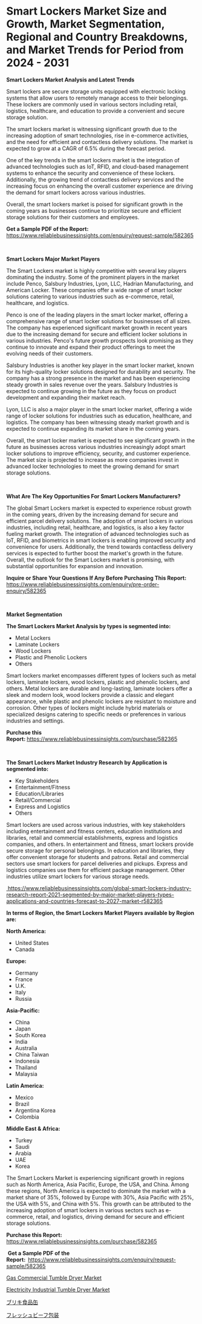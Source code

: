 <p><h1>Smart Lockers Market Size and Growth, Market Segmentation, Regional and Country Breakdowns, and Market Trends for Period from 2024 -  2031</h1></p><p><strong>Smart Lockers Market Analysis and Latest Trends</strong></p>
<p><p>Smart lockers are secure storage units equipped with electronic locking systems that allow users to remotely manage access to their belongings. These lockers are commonly used in various sectors including retail, logistics, healthcare, and education to provide a convenient and secure storage solution.</p><p>The smart lockers market is witnessing significant growth due to the increasing adoption of smart technologies, rise in e-commerce activities, and the need for efficient and contactless delivery solutions. The market is expected to grow at a CAGR of 6.5% during the forecast period.</p><p>One of the key trends in the smart lockers market is the integration of advanced technologies such as IoT, RFID, and cloud-based management systems to enhance the security and convenience of these lockers. Additionally, the growing trend of contactless delivery services and the increasing focus on enhancing the overall customer experience are driving the demand for smart lockers across various industries.</p><p>Overall, the smart lockers market is poised for significant growth in the coming years as businesses continue to prioritize secure and efficient storage solutions for their customers and employees.</p></p>
<p><strong>Get a Sample PDF of the Report:&nbsp;</strong> <a href="https://www.reliablebusinessinsights.com/enquiry/request-sample/582365">https://www.reliablebusinessinsights.com/enquiry/request-sample/582365</a></p>
<p>&nbsp;</p>
<p><strong>Smart Lockers Major Market Players</strong></p>
<p><p>The Smart Lockers market is highly competitive with several key players dominating the industry. Some of the prominent players in the market include Penco, Salsbury Industries, Lyon, LLC, Hadrian Manufacturing, and American Locker. These companies offer a wide range of smart locker solutions catering to various industries such as e-commerce, retail, healthcare, and logistics.</p><p>Penco is one of the leading players in the smart locker market, offering a comprehensive range of smart locker solutions for businesses of all sizes. The company has experienced significant market growth in recent years due to the increasing demand for secure and efficient locker solutions in various industries. Penco's future growth prospects look promising as they continue to innovate and expand their product offerings to meet the evolving needs of their customers.</p><p>Salsbury Industries is another key player in the smart locker market, known for its high-quality locker solutions designed for durability and security. The company has a strong presence in the market and has been experiencing steady growth in sales revenue over the years. Salsbury Industries is expected to continue growing in the future as they focus on product development and expanding their market reach.</p><p>Lyon, LLC is also a major player in the smart locker market, offering a wide range of locker solutions for industries such as education, healthcare, and logistics. The company has been witnessing steady market growth and is expected to continue expanding its market share in the coming years.</p><p>Overall, the smart locker market is expected to see significant growth in the future as businesses across various industries increasingly adopt smart locker solutions to improve efficiency, security, and customer experience. The market size is projected to increase as more companies invest in advanced locker technologies to meet the growing demand for smart storage solutions.</p></p>
<p>&nbsp;</p>
<p><strong>What Are The Key Opportunities For Smart Lockers Manufacturers?</strong></p>
<p><p>The global Smart Lockers market is expected to experience robust growth in the coming years, driven by the increasing demand for secure and efficient parcel delivery solutions. The adoption of smart lockers in various industries, including retail, healthcare, and logistics, is also a key factor fueling market growth. The integration of advanced technologies such as IoT, RFID, and biometrics in smart lockers is enabling improved security and convenience for users. Additionally, the trend towards contactless delivery services is expected to further boost the market's growth in the future. Overall, the outlook for the Smart Lockers market is promising, with substantial opportunities for expansion and innovation.</p></p>
<p><strong>Inquire or Share Your Questions If Any Before Purchasing This Report:</strong> <a href="https://www.reliablebusinessinsights.com/enquiry/pre-order-enquiry/582365">https://www.reliablebusinessinsights.com/enquiry/pre-order-enquiry/582365</a></p>
<p>&nbsp;</p>
<p><strong>Market Segmentation</strong></p>
<p><strong>The Smart Lockers Market Analysis by types is segmented into:</strong></p>
<p><ul><li>Metal Lockers</li><li>Laminate Lockers</li><li>Wood Lockers</li><li>Plastic and Phenolic Lockers</li><li>Others</li></ul></p>
<p><p>Smart lockers market encompasses different types of lockers such as metal lockers, laminate lockers, wood lockers, plastic and phenolic lockers, and others. Metal lockers are durable and long-lasting, laminate lockers offer a sleek and modern look, wood lockers provide a classic and elegant appearance, while plastic and phenolic lockers are resistant to moisture and corrosion. Other types of lockers might include hybrid materials or specialized designs catering to specific needs or preferences in various industries and settings.</p></p>
<p><strong>Purchase this Report:&nbsp;</strong><a href="https://www.reliablebusinessinsights.com/purchase/582365">https://www.reliablebusinessinsights.com/purchase/582365</a></p>
<p>&nbsp;</p>
<p><strong>The Smart Lockers Market Industry Research by Application is segmented into:</strong></p>
<p><ul><li>Key Stakeholders</li><li>Entertainment/Fitness</li><li>Education/Libraries</li><li>Retail/Commercial</li><li>Express and Logistics</li><li>Others</li></ul></p>
<p><p>Smart lockers are used across various industries, with key stakeholders including entertainment and fitness centers, education institutions and libraries, retail and commercial establishments, express and logistics companies, and others. In entertainment and fitness, smart lockers provide secure storage for personal belongings. In education and libraries, they offer convenient storage for students and patrons. Retail and commercial sectors use smart lockers for parcel deliveries and pickups. Express and logistics companies use them for efficient package management. Other industries utilize smart lockers for various storage needs.</p></p>
<p><a href="https://www.reliablebusinessinsights.com/global-smart-lockers-industry-research-report-2021-segmented-by-major-market-players-types-applications-and-countries-forecast-to-2027-market-r582365">&nbsp;https://www.reliablebusinessinsights.com/global-smart-lockers-industry-research-report-2021-segmented-by-major-market-players-types-applications-and-countries-forecast-to-2027-market-r582365</a></p>
<p><strong>In terms of Region, the Smart Lockers Market Players available by Region are:</strong></p>
<p>
    <p> <strong> North America: </strong>
        <ul>
            <li>United States</li>
            <li>Canada</li>
        </ul>
        </p> 
    <p> <strong> Europe: </strong>
        <ul>
            <li>Germany</li>
            <li>France</li>
            <li>U.K.</li>
            <li>Italy</li>
            <li>Russia</li>
        </ul>
        </p> 
    <p> <strong> Asia-Pacific: </strong>
        <ul>
            <li>China</li>
            <li>Japan</li>
            <li>South Korea</li>
            <li>India</li>
            <li>Australia</li>
            <li>China Taiwan</li>
            <li>Indonesia</li>
            <li>Thailand</li>
            <li>Malaysia</li>
        </ul>
        </p> 
    <p> <strong> Latin America: </strong>
        <ul>
            <li>Mexico</li>
            <li>Brazil</li>
            <li>Argentina Korea</li>
            <li>Colombia</li>
        </ul>
        </p> 
    <p> <strong> Middle East & Africa: </strong>
        <ul>
            <li>Turkey</li>
            <li>Saudi</li>
            <li>Arabia</li>
            <li>UAE</li>
            <li>Korea</li>
        </ul>
    </p>
    </p>
<p><p>The Smart Lockers Market is experiencing significant growth in regions such as North America, Asia Pacific, Europe, the USA, and China. Among these regions, North America is expected to dominate the market with a market share of 35%, followed by Europe with 30%, Asia Pacific with 25%, the USA with 5%, and China with 5%. This growth can be attributed to the increasing adoption of smart lockers in various sectors such as e-commerce, retail, and logistics, driving demand for secure and efficient storage solutions.</p></p>
<p><strong>Purchase this Report: </strong><a href="https://www.reliablebusinessinsights.com/purchase/582365">https://www.reliablebusinessinsights.com/purchase/582365</a></p>
<p>&nbsp;<strong>Get a Sample PDF of the Report:&nbsp;&nbsp;</strong><a href="https://www.reliablebusinessinsights.com/enquiry/request-sample/582365">https://www.reliablebusinessinsights.com/enquiry/request-sample/582365</a></p>
<p><strong></strong></p>
<p><p><a href="https://github.com/nathandecarvalho/Market-Research-Report-List-3/blob/main/gas-commercial-tumble-dryer-market.md">Gas Commercial Tumble Dryer Market</a></p><p><a href="https://github.com/kosella/Market-Research-Report-List-3/blob/main/electricity-industrial-tumble-dryer-market.md">Electricity Industrial Tumble Dryer Market</a></p><p><a href="https://github.com/ycmtqqhvk3273/Market-Research-Report-List-2/blob/main/304389095221.md">ブリキ食品缶</a></p><p><a href="https://github.com/FredaJerde/Market-Research-Report-List-1/blob/main/297409395220.md">フレッシュビーフ包装</a></p></p>